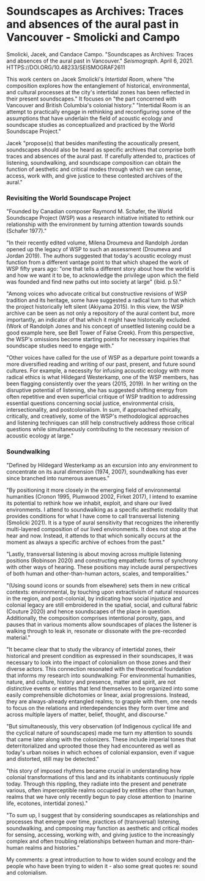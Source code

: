 # Soundscapes as Archives: Traces and absences of the aural past in Vancouver - Smolicki and Campo

Smolicki, Jacek, and Candace Campo. "Soundscapes as Archives: Traces and absences of the aural past in Vancouver." _Seismograph_. April 6, 2021. HTTPS://DOI.ORG/10.48233/SEISMOGRAF2611

This work centers on Jacek Smolicki's _Intertidal Room_, where "the composition explores how the entanglement of historical, environmental, and cultural processes at the city's intertidal zones has been reflected in their present soundscapes." It focuses on "the part concerned with Vancouver and British Columbia's colonial history." "Intertidal Room is an attempt to practically engage in rethinking and reconfiguring some of the assumptions that have underlain the field of acoustic ecology and soundscape studies as conceptualized and practiced by the World Soundscape Project."

Jacek "propose(s) that besides manifesting the acoustically present, soundscapes should also be heard as specific archives that comprise both traces and absences of the aural past. If carefully attended to, practices of listening, soundwalking, and soundscape composition can obtain the function of aesthetic and critical modes through which we can sense, access, work with, and give justice to these contested archives of the aural."

### Revisiting the World Soundscape Project
"Founded by Canadian composer Raymond M. Schafer, the World Soundscape Project (WSP) was a research initiative initiated to rethink our relationship with the environment by turning attention towards sounds (Schafer 1977)."

"In their recently edited volume, Milena Droumeva and Randolph Jordan opened up the legacy of WSP to such an assessment (Droumeva and Jordan 2019). The authors suggested that today's acoustic ecology must function from a different vantage point to that which shaped the work of WSP fifty years ago: "one that tells a different story about how the world is and how we want it to be, to acknowledge the privilege upon which the field was founded and find new paths out into society at large" (ibid. p.5)."

"Among voices who advocate critical but constructive revisions of WSP tradition and its heritage, some have suggested a radical turn to that which the project historically left silent (Akiyama 2015). In this view, the WSP archive can be seen as not only a repository of the aural content but, more importantly, an indicator of that which it might have historically excluded. (Work of Randolph Jones and his concept of unsettled listening could be a good example here, see Bell Tower of False Creek). From this perspective, the WSP's omissions become starting points for necessary inquiries that soundscape studies need to engage with."

"Other voices have called for the use of WSP as a departure point towards a more diversified reading and writing of our past, present, and future sound cultures. For example, a necessity for infusing acoustic ecology with more radical ethics is what Hildegard Westerkamp, one of the WSP members, has been flagging consistently over the years (2015, 2019). In her writing on the disruptive potential of listening, she has suggested shifting energy from often repetitive and even superficial critique of WSP tradition to addressing essential questions concerning social justice, environmental crisis, intersectionality, and postcolonialism. In sum, if approached ethically, critically, and creatively, some of the WSP's methodological approaches and listening techniques can still help constructively address those critical questions while simultaneously contributing to the necessary revision of acoustic ecology at large."

### Soundwalking

"Defined by Hildegard Westerkamp as an excursion into any environment to concentrate on its aural dimension (1974, 2007), soundwalking has ever since branched into numerous avenues."

"By positioning it more closely in the emerging field of environmental humanities (Cronon 1995, Plumwood 2002, Firket 2017), I intend to examine its potential to rethink how we inhabit, exploit, and share our lived environments. I attend to soundwalking as a specific aesthetic modality that provides conditions for what I have come to call transversal listening (Smolicki 2021). It is a type of aural sensitivity that recognizes the inherently multi-layered composition of our lived environments. It does not stop at the hear and now. Instead, it attends to that which sonically occurs at the moment as always a specific archive of echoes from the past."

"Lastly, transversal listening is about moving across multiple listening positions (Robinson 2020) and constructing empathetic forms of synchrony with other ways of hearing. These positions may include aural perspectives of both human and other-than-human actors, scales, and temporalities."


"(Using sound icons or sounds from elsewhere) sets them in new critical contexts: environmental, by touching upon extractivism of natural resources in the region, and post-colonial, by indicating how social injustice and colonial legacy are still embroidered in the spatial, social, and cultural fabric (Couture 2020) and hence soundscapes of the place in question. Additionally, the composition comprises intentional porosity, gaps, and pauses that in various moments allow soundscapes of places the listener is walking through to leak in, resonate or dissonate with the pre-recorded material."


"It became clear that to study the vibrancy of intertidal zones, their historical and present condition as expressed in their soundscapes, it was necessary to look into the impact of colonialism on those zones and their diverse actors. This connection resonated with the theoretical foundation that informs my research into soundwalking: For environmental humanities, nature, and culture, history and presence, matter and spirit, are not distinctive events or entities that lend themselves to be organized into some easily comprehensible dichotomies or linear, axial progressions. Instead, they are always-already entangled realms; to grapple with them, one needs to focus on the relations and interdependencies they form over time and across multiple layers of matter, belief, thought, and discourse."

"But simultaneously, this very observation (of Indigenous cyclical life and the cyclical nature of soundscapes) made me turn my attention to sounds that came later along with the colonizers. These include imperial tones that deterritorialized and uprooted those they had encountered as well as today's urban noises in which echoes of colonial expansion, even if vague and distorted, still may be detected."

"this story of imposed rhythms became crucial in understanding how colonial transformations of this land and its inhabitants continuously ripple today. Through this rippling, they radiate into the present and penetrate various, often imperceptible realms occupied by entities other than human, realms that we have only recently begun to pay close attention to (marine life, ecotones, intertidal zones)."

"To sum up, I suggest that by considering soundscapes as relationships and processes that emerge over time, practices of (transversal) listening, soundwalking, and composing may function as aesthetic and critical modes for sensing, accessing, working with, and giving justice to the increasingly complex and often troubling relationships between human and more-than-human realms and histories."



My comments: a great introduction to how to widen sound ecology and the people who have been trying to widen it - also some great quotes re: sound and colonialism.




